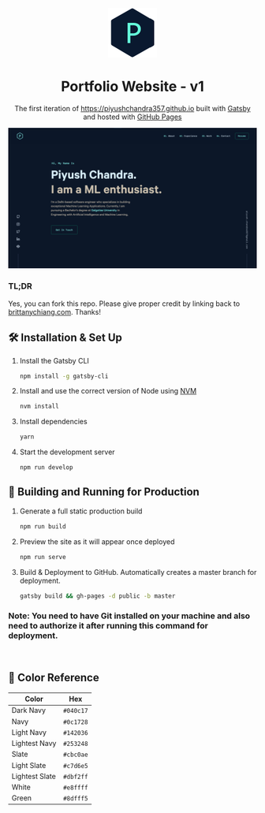 <div align="center">
  <img alt="Logo" src="https://raw.githubusercontent.com/piyushchandra357/piyushchandra357.github.io/code/src/images/logo.png" width="100" />
</div>
<h1 align="center">
  Portfolio Website - v1
</h1>
<p align="center">
  The first iteration of <a href="https://piyushchandra357.github.io/" target="_blank">https://piyushchandra357.github.io</a> built with <a href="https://www.gatsbyjs.org/" target="_blank">Gatsby</a> and hosted with <a href="https://pages.github.com/" target="_blank">GitHub Pages</a>
</p>

![demo](https://raw.githubusercontent.com/piyushchandra357/piyushchandra357.github.io/code/src/images/demo.png)


### TL;DR

Yes, you can fork this repo. Please give proper credit by linking back to [brittanychiang.com](https://brittanychiang.com). Thanks!

## 🛠 Installation & Set Up

1. Install the Gatsby CLI

   ```sh
   npm install -g gatsby-cli
   ```

2. Install and use the correct version of Node using [NVM](https://github.com/nvm-sh/nvm)

   ```sh
   nvm install
   ```

3. Install dependencies

   ```sh
   yarn
   ```

4. Start the development server

   ```sh
   npm run develop
   ```

## 🚀 Building and Running for Production

1. Generate a full static production build

   ```sh
   npm run build
   ```

2. Preview the site as it will appear once deployed

   ```sh
   npm run serve
   ```
3. Build & Deployment to GitHub. Automatically creates a master branch for deployment.

   ```sh
   gatsby build && gh-pages -d public -b master
   ```
### Note: You need to have Git installed on your machine and also need to authorize it after running this command for deployment.
<br>

## 🎨 Color Reference

| Color          | Hex                                                                |
| -------------- | ------------------------------------------------------------------ |
| Dark Navy      | `#040c17` |
| Navy           | `#0c1728` |
| Light Navy     | `#142036` |
| Lightest Navy  | `#253248` |
| Slate          | `#cbc0ae` |
| Light Slate    | `#c7d6e5` |
| Lightest Slate | `#dbf2ff` |
| White          | `#e8ffff` |
| Green          | `#8dfff5` |
